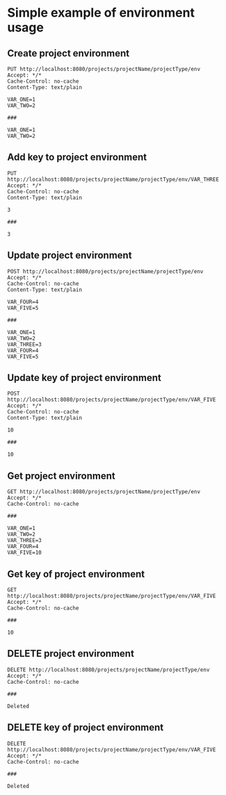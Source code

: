 # Simple example of environment usage

## Create project environment
```http
PUT http://localhost:8080/projects/projectName/projectType/env
Accept: */*
Cache-Control: no-cache
Content-Type: text/plain

VAR_ONE=1
VAR_TWO=2

###

VAR_ONE=1
VAR_TWO=2
```
## Add key to project environment
```http
PUT http://localhost:8080/projects/projectName/projectType/env/VAR_THREE
Accept: */*
Cache-Control: no-cache
Content-Type: text/plain

3

###

3
```

## Update project environment
```http
POST http://localhost:8080/projects/projectName/projectType/env
Accept: */*
Cache-Control: no-cache
Content-Type: text/plain

VAR_FOUR=4
VAR_FIVE=5

###

VAR_ONE=1
VAR_TWO=2
VAR_THREE=3
VAR_FOUR=4
VAR_FIVE=5
```
## Update key of project environment
```http
POST http://localhost:8080/projects/projectName/projectType/env/VAR_FIVE
Accept: */*
Cache-Control: no-cache
Content-Type: text/plain

10

###

10
```

## Get project environment
```http
GET http://localhost:8080/projects/projectName/projectType/env
Accept: */*
Cache-Control: no-cache

###

VAR_ONE=1
VAR_TWO=2
VAR_THREE=3
VAR_FOUR=4
VAR_FIVE=10
```
## Get key of project environment
```http
GET http://localhost:8080/projects/projectName/projectType/env/VAR_FIVE
Accept: */*
Cache-Control: no-cache

###

10
```

## DELETE project environment
```http
DELETE http://localhost:8080/projects/projectName/projectType/env
Accept: */*
Cache-Control: no-cache

###

Deleted
```
## DELETE key of project environment
```http
DELETE http://localhost:8080/projects/projectName/projectType/env/VAR_FIVE
Accept: */*
Cache-Control: no-cache

### 

Deleted
```